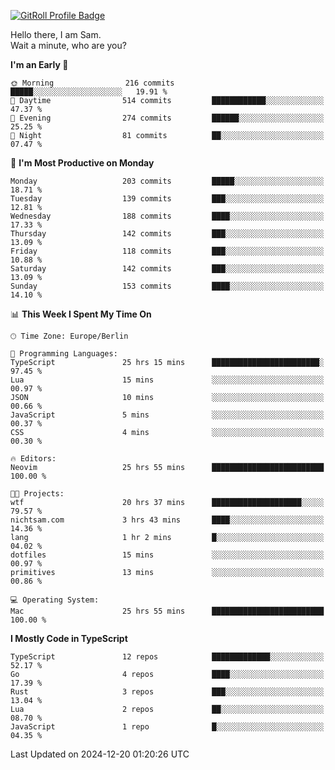 <a href="https://gitroll.io/profile/u8g4G6FTZM7WSCSqTRPGSHZygT4O2" target="_blank"><img src="https://gitroll.io/api/badges/profiles/v1/u8g4G6FTZM7WSCSqTRPGSHZygT4O2?theme=nord" alt="GitRoll Profile Badge"/></a>

Hello there, I am Sam.  
Wait a minute, who are you?
  
<!--START_SECTION:waka-->
**I'm an Early 🐤** 

```text
🌞 Morning                216 commits         █████░░░░░░░░░░░░░░░░░░░░   19.91 % 
🌆 Daytime                514 commits         ████████████░░░░░░░░░░░░░   47.37 % 
🌃 Evening                274 commits         ██████░░░░░░░░░░░░░░░░░░░   25.25 % 
🌙 Night                  81 commits          ██░░░░░░░░░░░░░░░░░░░░░░░   07.47 % 
```
📅 **I'm Most Productive on Monday** 

```text
Monday                   203 commits         █████░░░░░░░░░░░░░░░░░░░░   18.71 % 
Tuesday                  139 commits         ███░░░░░░░░░░░░░░░░░░░░░░   12.81 % 
Wednesday                188 commits         ████░░░░░░░░░░░░░░░░░░░░░   17.33 % 
Thursday                 142 commits         ███░░░░░░░░░░░░░░░░░░░░░░   13.09 % 
Friday                   118 commits         ███░░░░░░░░░░░░░░░░░░░░░░   10.88 % 
Saturday                 142 commits         ███░░░░░░░░░░░░░░░░░░░░░░   13.09 % 
Sunday                   153 commits         ████░░░░░░░░░░░░░░░░░░░░░   14.10 % 
```


📊 **This Week I Spent My Time On** 

```text
🕑︎ Time Zone: Europe/Berlin

💬 Programming Languages: 
TypeScript               25 hrs 15 mins      ████████████████████████░   97.45 % 
Lua                      15 mins             ░░░░░░░░░░░░░░░░░░░░░░░░░   00.97 % 
JSON                     10 mins             ░░░░░░░░░░░░░░░░░░░░░░░░░   00.66 % 
JavaScript               5 mins              ░░░░░░░░░░░░░░░░░░░░░░░░░   00.37 % 
CSS                      4 mins              ░░░░░░░░░░░░░░░░░░░░░░░░░   00.30 % 

🔥 Editors: 
Neovim                   25 hrs 55 mins      █████████████████████████   100.00 % 

🐱‍💻 Projects: 
wtf                      20 hrs 37 mins      ████████████████████░░░░░   79.57 % 
nichtsam.com             3 hrs 43 mins       ████░░░░░░░░░░░░░░░░░░░░░   14.36 % 
lang                     1 hr 2 mins         █░░░░░░░░░░░░░░░░░░░░░░░░   04.02 % 
dotfiles                 15 mins             ░░░░░░░░░░░░░░░░░░░░░░░░░   00.97 % 
primitives               13 mins             ░░░░░░░░░░░░░░░░░░░░░░░░░   00.86 % 

💻 Operating System: 
Mac                      25 hrs 55 mins      █████████████████████████   100.00 % 
```

**I Mostly Code in TypeScript** 

```text
TypeScript               12 repos            █████████████░░░░░░░░░░░░   52.17 % 
Go                       4 repos             ████░░░░░░░░░░░░░░░░░░░░░   17.39 % 
Rust                     3 repos             ███░░░░░░░░░░░░░░░░░░░░░░   13.04 % 
Lua                      2 repos             ██░░░░░░░░░░░░░░░░░░░░░░░   08.70 % 
JavaScript               1 repo              █░░░░░░░░░░░░░░░░░░░░░░░░   04.35 % 
```




 Last Updated on 2024-12-20 01:20:26 UTC
<!--END_SECTION:waka-->
